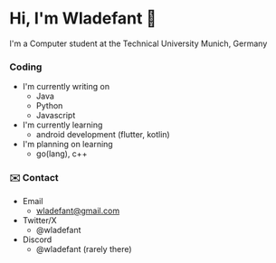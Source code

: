 # Hi, I'm Wladefant 👋
I'm a Computer student at the Technical University Munich, Germany  

### Coding
- I'm currently writing on
  - Java
  - Python
  - Javascript
- I'm currently learning
  - android development (flutter, kotlin) 
- I'm planning on learning
  - go(lang), c++
  
 ### ✉️ Contact
 - Email
   - wladefant@gmail.com
- Twitter/X
   - @wladefant
 - Discord
   - @wladefant (rarely there) 


<!--
 is a ✨ _special_ ✨ repository because its `README.md` (this file) appears on your GitHub profile.

Here are some ideas to get you started:

- 🔭 I’m currently working on ...
- 🌱 I’m currently learning ...
- 👯 I’m looking to collaborate on ...
- 🤔 I’m looking for help with ...
- 💬 Ask me about ...
- 📫 How to reach me: ...
- 😄 Pronouns: ...
- ⚡ Fun fact: ...
-->
